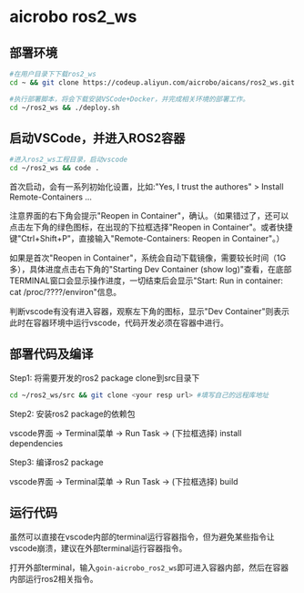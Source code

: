 # aicrobo ros2_ws

## 部署环境

```bash
#在用户目录下下载ros2_ws
cd ~ && git clone https://codeup.aliyun.com/aicrobo/aicans/ros2_ws.git

#执行部署脚本，将会下载安装VSCode+Docker，并完成相关环境的部署工作。
cd ~/ros2_ws && ./deploy.sh
```

## 启动VSCode，并进入ROS2容器

```bash
#进入ros2_ws工程目录，启动vscode
cd ~/ros2_ws && code .
```

首次启动，会有一系列初始化设置，比如:"Yes, I trust the authores" > Install Remote-Containers ...

注意界面的右下角会提示"Reopen in Container"，确认。（如果错过了，还可以点击左下角的绿色图标，在出现的下拉框选择"Reopen in Container"。或者快捷键"Ctrl+Shift+P"，直接输入"Remote-Containers: Reopen in Container"。）

如果是首次"Reopen in Container"，系统会自动下载镜像，需要较长时间（1G多），具体进度点击右下角的"Starting Dev Container (show log)"查看，在底部TERMINAL窗口会显示操作进度，一切结束后会显示"Start: Run in container: cat /proc/????/environ"信息。

判断vscode有没有进入容器，观察左下角的图标，显示"Dev Container"则表示此时在容器环境中运行vscode，代码开发必须在容器中进行。
    

## 部署代码及编译

Step1: 将需要开发的ros2 package clone到src目录下
```bash
cd ~/ros2_ws/src && git clone <your resp url> #填写自己的远程库地址
```

Step2: 安装ros2 package的依赖包

vscode界面 -> Terminal菜单 -> Run Task -> (下拉框选择) install dependencies

Step3: 编译ros2 package

vscode界面 -> Terminal菜单 -> Run Task -> (下拉框选择) build

## 运行代码

虽然可以直接在vscode内部的terminal运行容器指令，但为避免某些指令让vscode崩溃，建议在外部terminal运行容器指令。

打开外部terminal，输入```goin-aicrobo_ros2_ws```即可进入容器内部，然后在容器内部运行ros2相关指令。
